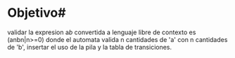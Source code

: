 # Objetivo#
validar la expresion a*b* convertida a lenguaje libre de contexto es (anbn|n>=0) donde el automata valida n cantidades de 'a' con n cantidades de 'b', insertar el uso de la pila y la tabla de transiciones.
